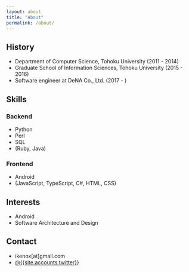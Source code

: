 ```yaml
---
layout: about
title: "About"
permalink: /about/
---
```

## History

- Department of Computer Science, Tohoku University (2011 - 2014)
- Graduate School of Information Sciences, Tohoku University (2015 - 2016)
- Software engineer at DeNA Co., Ltd. (2017 - )

## Skills

### Backend

- Python
- Perl
- SQL
- (Ruby, Java)

### Frontend

- Android
- (JavaScript, TypeScript, C#, HTML, CSS)

## Interests

- Android
- Software Architecture and Design

## Contact

- <i class="fa fa-envelope" aria-hidden="true"></i> ikenox[at]gmail.com
- <i class="fa fa-twitter" aria-hidden="true"></i> [ @{{site.accounts.twitter}} ]( https://twitter.com/{{site.accounts.twitter}} )
